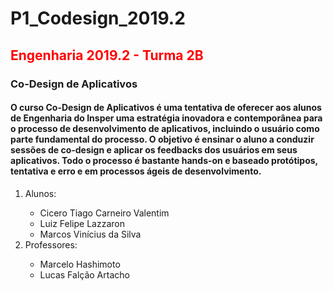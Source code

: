 <h1>P1_Codesign_2019.2</h1>
<h2><font color=red>Engenharia 2019.2 - Turma 2B</font></h1>

<h3>Co-Design de Aplicativos</h2>

<h4> O curso Co-Design de Aplicativos é uma tentativa de oferecer aos alunos de Engenharia do Insper uma estratégia inovadora e contemporânea para o processo de desenvolvimento de aplicativos, incluindo o usuário como parte fundamental do processo. O objetivo é ensinar o aluno a conduzir sessões de co-design e aplicar os feedbacks dos usuários em seus aplicativos. Todo o processo é bastante hands-on e baseado protótipos, tentativa e erro e em processos ágeis de desenvolvimento.</h3>
<ol>
   <li>Alunos: </li>
   <ul>
       <li>Cicero Tiago Carneiro Valentim</li>
       <li>Luiz Felipe Lazzaron</li>
       <li>Marcos Vinícius da Silva</li>
   </ul>
   <li>Professores:</li>
   <ul>
      <li>Marcelo Hashimoto</li>
      <li>Lucas Falção Artacho</li>
   </ul>
   <p></p>
</ol>
